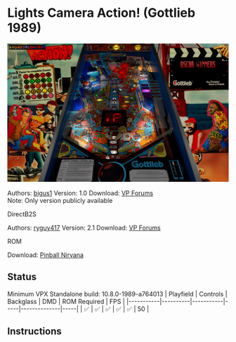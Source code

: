 # Lights Camera Action! (Gottlieb 1989)

![Table Preview](../../images/vpx-lightscameraaction-preview.jpg)

Authors: [bigus1](https://www.vpforums.org/index.php?showuser=107629)
Version: 1.0
Download: [VP Forums](https://www.vpforums.org/index.php?app=downloads&showfile=18479)  
Note: Only version publicly available

DirectB2S

Authors: [ryguy417](https://vpuniverse.com/profile/31096-ryguy417/)
Version: 2.1
Download: [VP Forums](https://vpuniverse.com/files/file/12950-lights-camera-action-gottlieb-1989-b2s-with-full-dmd)

ROM

Download: [Pinball Nirvana](https://pinballnirvana.com/forums/resources/lca2.2025/)

## Status 

Minimum VPX Standalone build: 10.8.0-1989-a764013
| Playfield | Controls | Backglass | DMD | ROM Required | FPS | 
|-----------|----------|-----------|-----|--------------|-----|
| :white_check_mark: | :white_check_mark: | :white_check_mark: | :white_check_mark: | :white_check_mark: | 50 |

## Instructions

